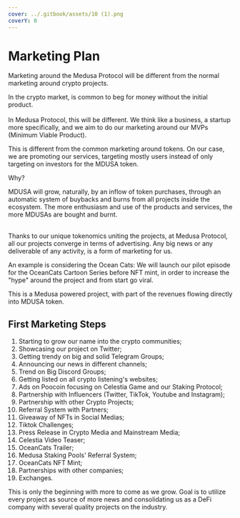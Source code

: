 ```yaml
---
cover: ../.gitbook/assets/10 (1).png
coverY: 0
---
```


# Marketing Plan

Marketing around the Medusa Protocol will be different from the normal marketing around crypto projects.&#x20;

In the crypto market, is common to beg for money without the initial product. \
\
In Medusa Protocol, this will be different. We think like a business, a startup more specifically, and we aim to do our marketing around our MVPs (Minimum Viable Product).

This is different from the common marketing around tokens. On our case, we are promoting our services, targeting mostly users instead of only targeting on investors for the MDUSA token.

Why?&#x20;

MDUSA will grow, naturally, by an inflow of token purchases, through an automatic system of buybacks and burns from all projects inside the ecosystem. The more enthusiasm and use of the products and services, the more MDUSAs are bought and burnt.&#x20;

\
Thanks to our unique tokenomics uniting the projects, at Medusa Protocol, all our projects converge in terms of advertising. Any big news or any deliverable of any activity, is a form of marketing for us.

An example is considering the Ocean Cats: We will launch our pilot episode for the OceanCats Cartoon Series before NFT mint, in order to increase the "hype" around the project and from start go viral.

This is a Medusa powered project, with part of the revenues flowing directly into MDUSA token.

## First Marketing Steps

1. Starting to grow our name into the crypto communities;&#x20;
2. Showcasing our project on Twitter;
3. Getting trendy on big and solid Telegram Groups;
4. Announcing our news in different channels;&#x20;
5. Trend on Big Discord Groups;
6. Getting listed on all crypto listening's websites;
7. Ads on Poocoin focusing on Celestia Game and our Staking Protocol;
8. Partnership with Influencers (Twitter, TikTok, Youtube and Instagram);
9. Partnership with other Crypto Projects;
10. Referral System with Partners;
11. Giveaway of NFTs in Social Medias;
12. Tiktok Challenges;
13. Press Release in Crypto Media and Mainstream Media;
14. Celestia Video Teaser;
15. OceanCats Trailer;
16. Medusa Staking Pools' Referral System;
17. OceanCats NFT Mint;
18. Partnerships with other companies;
19. Exchanges.



This is only the beginning with more to come as we grow. Goal is to utilize every project as source of more news and consolidating us as a DeFi company with several quality projects on the industry.&#x20;
